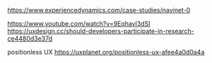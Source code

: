 https://www.experiencedynamics.com/case-studies/navinet-0


https://www.youtube.com/watch?v=9Eqhayl3dSI
https://uxdesign.cc/should-developers-participate-in-research-ce4480d3e37d

positionless UX  https://uxplanet.org/positionless-ux-afee4a0d0a4a
